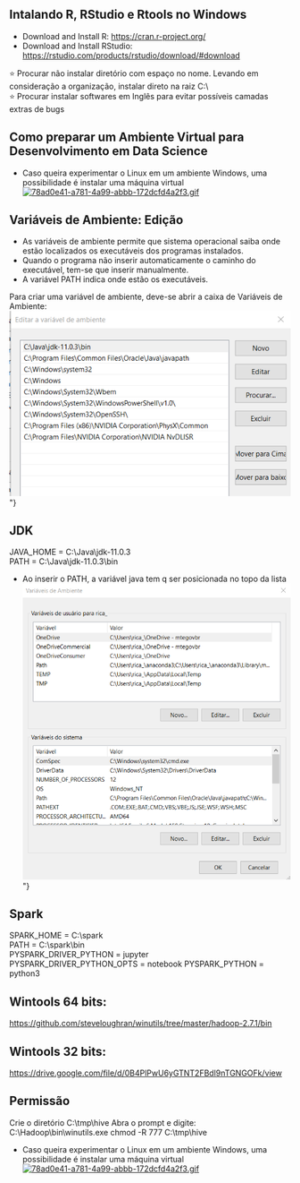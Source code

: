 ##  Intalando R, RStudio e Rtools no Windows

- Download and Install R: https://cran.r-project.org/
- Download and Install RStudio: https://rstudio.com/products/rstudio/download/#download

:star: Procurar não instalar diretório com espaço no nome. Levando em consideração a organização, instalar direto na raiz C:\  
:star: Procurar instalar softwares em Inglês para evitar possíveis camadas extras de bugs 


##  Como preparar um Ambiente Virtual para Desenvolvimento em Data Science
- Caso queira experimentar o Linux em um ambiente Windows, uma possibilidade é instalar uma máquina virtual 
[![78ad0e41-a781-4a99-abbb-172dcfd4a2f3.gif](https://i.postimg.cc/L6RgHc4d/78ad0e41-a781-4a99-abbb-172dcfd4a2f3.gif)](https://postimg.cc/14C3BYNM)


##  Variáveis de Ambiente: Edição
- As variáveis de ambiente permite que sistema operacional saiba onde estão localizados os executáveis dos programas instalados.
- Quando o programa não inserir automaticamente o caminho do executável, tem-se que inserir manualmente.
- A variável PATH indica onde estão os executáveis.

Para criar uma variável de ambiente, deve-se abrir a caixa de Variáveis de Ambiente:
![java_topolista](./Imagens/java_topolista.png)"}

 
 
## JDK

JAVA_HOME = C:\Java\jdk-11.0.3  
PATH = C:\Java\jdk-11.0.3\bin   
- Ao inserir o PATH, a variável java tem q ser posicionada no topo da lista
![](./Imagens/variaveis_ambiente.png)"}


## Spark
SPARK_HOME = C:\spark   
PATH = C:\spark\bin   
PYSPARK_DRIVER_PYTHON = jupyter  
PYSPARK_DRIVER_PYTHON_OPTS = notebook 
PYSPARK_PYTHON = python3 

## Wintools 64 bits:
https://github.com/steveloughran/winutils/tree/master/hadoop-2.7.1/bin 

## Wintools 32 bits:
https://drive.google.com/file/d/0B4PlPwU6yGTNT2FBdl9nTGNGOFk/view 

## Permissão
Crie o diretório C:\tmp\hive 
Abra o prompt e digite: C:\Hadoop\bin\winutils.exe chmod -R 777 C:\tmp\hive 

- Caso queira experimentar o Linux em um ambiente Windows, uma possibilidade é instalar uma máquina virtual 
[![78ad0e41-a781-4a99-abbb-172dcfd4a2f3.gif](https://i.postimg.cc/L6RgHc4d/78ad0e41-a781-4a99-abbb-172dcfd4a2f3.gif)](https://postimg.cc/14C3BYNM)



